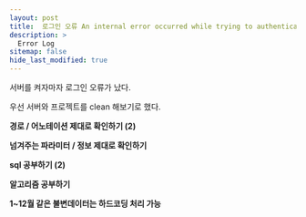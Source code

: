 ```yaml
---
layout: post
title:  로그인 오류 An internal error occurred while trying to authenticate the user.
description: >
  Error Log
sitemap: false
hide_last_modified: true
---
```



서버를 켜자마자 로그인 오류가 났다.

우선 서버와 프로젝트를 clean 해보기로 했다.


**경로 / 어노테이션 제대로 확인하기 (2)**

**넘겨주는 파라미터 / 정보 제대로 확인하기**

**sql 공부하기 (2)**

**알고리즘 공부하기**

**1~12월 같은 불변데이터는 하드코딩 처리 가능**